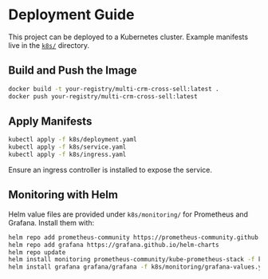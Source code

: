 # Deployment Guide

This project can be deployed to a Kubernetes cluster. Example manifests live in the [`k8s/`](../k8s/) directory.

## Build and Push the Image

```bash
docker build -t your-registry/multi-crm-cross-sell:latest .
docker push your-registry/multi-crm-cross-sell:latest
```

## Apply Manifests

```bash
kubectl apply -f k8s/deployment.yaml
kubectl apply -f k8s/service.yaml
kubectl apply -f k8s/ingress.yaml
```

Ensure an ingress controller is installed to expose the service.

## Monitoring with Helm

Helm value files are provided under `k8s/monitoring/` for Prometheus and Grafana.
Install them with:

```bash
helm repo add prometheus-community https://prometheus-community.github.io/helm-charts
helm repo add grafana https://grafana.github.io/helm-charts
helm repo update
helm install monitoring prometheus-community/kube-prometheus-stack -f k8s/monitoring/prometheus-values.yaml
helm install grafana grafana/grafana -f k8s/monitoring/grafana-values.yaml
```
